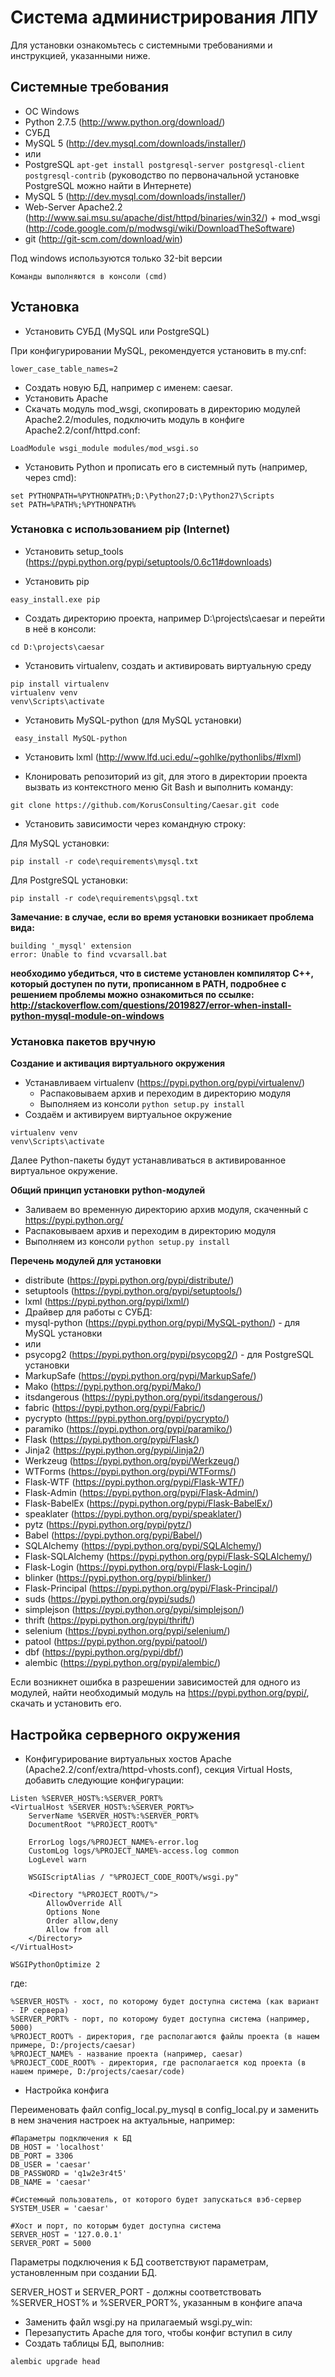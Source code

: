 Система администрирования ЛПУ
=================

Для установки ознакомьтесь с системными требованиями и инструкцией, указанными ниже.

Системные требования
-----------

* ОС Windows
* Python 2.7.5 (http://www.python.org/download/)
* СУБД
 * MySQL 5 (http://dev.mysql.com/downloads/installer/)
 * или
 * PostgreSQL ```apt-get install postgresql-server postgresql-client postgresql-contrib``` (руководство по первоначальной установке PostgreSQL можно найти в Интернете)
* MySQL 5 (http://dev.mysql.com/downloads/installer/)
* Web-Server Apache2.2 (http://www.sai.msu.su/apache/dist/httpd/binaries/win32/) + mod_wsgi (http://code.google.com/p/modwsgi/wiki/DownloadTheSoftware)
* git (http://git-scm.com/download/win)

Под windows используются только 32-bit версии

```
Команды выполняются в консоли (cmd)
```

Установка
-----------
* Установить СУБД (MySQL или PostgreSQL)

При конфигурировании MySQL, рекомендуется установить в my.cnf:

```
lower_case_table_names=2
```
* Создать новую БД, например с именем: caesar.
* Установить Apache
* Скачать модуль mod_wsgi, скопировать в директорию модулей Apache2.2/modules, подключить модуль в конфиге Apache2.2/conf/httpd.conf:

```
LoadModule wsgi_module modules/mod_wsgi.so
```

* Установить Python и прописать его в системный путь (например, через cmd):

```
set PYTHONPATH=%PYTHONPATH%;D:\Python27;D:\Python27\Scripts
set PATH=%PATH%;%PYTHONPATH%
```

### Установка с использованием pip (Internet)


* Установить setup_tools (https://pypi.python.org/pypi/setuptools/0.6c11#downloads)

* Установить pip

```
easy_install.exe pip
```

* Создать директорию проекта, например D:\projects\caesar и перейти в неё в консоли:

```
cd D:\projects\caesar
```

* Установить virtualenv, создать и активировать виртуальную среду

```
pip install virtualenv
virtualenv venv
venv\Scripts\activate
```

* Установить MySQL-python (для MySQL установки)

```
 easy_install MySQL-python
```

* Установить lxml (http://www.lfd.uci.edu/~gohlke/pythonlibs/#lxml)

* Клонировать репозиторий из git, для этого в директории проекта вызвать из контекстного меню Git Bash и выполнить команду:

```
git clone https://github.com/KorusConsulting/Caesar.git code
```

* Установить зависимости через командную строку:

Для MySQL установки:
```
pip install -r code\requirements\mysql.txt
```
Для PostgreSQL установки:
```
pip install -r code\requirements\pgsql.txt
```

**Замечание: в случае, если во время установки возникает проблема вида:**
```
building '_mysql' extension
error: Unable to find vcvarsall.bat
```
**необходимо убедиться, что в системе установлен компилятор C++, который доступен по пути, прописанном в PATH, подробнее с решением проблемы можно ознакомиться по ссылке: 
http://stackoverflow.com/questions/2019827/error-when-install-python-mysql-module-on-windows**

### Установка пакетов вручную

**Создание и активация виртуального окружения**

* Устанавливаем virtualenv (https://pypi.python.org/pypi/virtualenv/)
    * Распаковываем архив и переходим в директорию модуля
    * Выполняем из консоли ```python setup.py install```
* Создаём и активируем виртуальное окружение

```
virtualenv venv
venv\Scripts\activate
```

Далее Python-пакеты будут устанавливаться в активированное виртуальное окружение.

**Общий принцип установки python-модулей**

* Заливаем во временную директорию архив модуля, скаченный с https://pypi.python.org/
* Распаковываем архив и переходим в директорию модуля
* Выполняем из консоли ```python setup.py install```

**Перечень модулей для установки**

* distribute (https://pypi.python.org/pypi/distribute/)
* setuptools (https://pypi.python.org/pypi/setuptools/)
* lxml (https://pypi.python.org/pypi/lxml/)
* Драйвер для работы с СУБД:
 * mysql-python (https://pypi.python.org/pypi/MySQL-python/) - для MySQL установки
 * или
 * psycopg2 (https://pypi.python.org/pypi/psycopg2/) - для PostgreSQL установки
* MarkupSafe (https://pypi.python.org/pypi/MarkupSafe/)
* Mako (https://pypi.python.org/pypi/Mako/)
* itsdangerous (https://pypi.python.org/pypi/itsdangerous/)
* fabric (https://pypi.python.org/pypi/Fabric/)
 * pycrypto (https://pypi.python.org/pypi/pycrypto/)
 * paramiko (https://pypi.python.org/pypi/paramiko/)
* Flask (https://pypi.python.org/pypi/Flask/)
 * Jinja2 (https://pypi.python.org/pypi/Jinja2/)
 * Werkzeug (https://pypi.python.org/pypi/Werkzeug/)
* WTForms (https://pypi.python.org/pypi/WTForms/)
* Flask-WTF (https://pypi.python.org/pypi/Flask-WTF/)
* Flask-Admin (https://pypi.python.org/pypi/Flask-Admin/)
* Flask-BabelEx (https://pypi.python.org/pypi/Flask-BabelEx/)
 * speaklater (https://pypi.python.org/pypi/speaklater/)
 * pytz (https://pypi.python.org/pypi/pytz/)
 * Babel (https://pypi.python.org/pypi/Babel/)
* SQLAlchemy (https://pypi.python.org/pypi/SQLAlchemy/)
* Flask-SQLAlchemy (https://pypi.python.org/pypi/Flask-SQLAlchemy/)
* Flask-Login (https://pypi.python.org/pypi/Flask-Login/)
* blinker (https://pypi.python.org/pypi/blinker/)
* Flask-Principal (https://pypi.python.org/pypi/Flask-Principal/)
* suds (https://pypi.python.org/pypi/suds/)
* simplejson (https://pypi.python.org/pypi/simplejson/)
* thrift (https://pypi.python.org/pypi/thrift/)
* selenium (https://pypi.python.org/pypi/selenium/)
* patool (https://pypi.python.org/pypi/patool/)
* dbf (https://pypi.python.org/pypi/dbf/)
* alembic (https://pypi.python.org/pypi/alembic/)

Если возникнет ошибка в разрешении зависимостей для одного из модулей, найти необходимый модуль на https://pypi.python.org/pypi/, скачать и установить его.


Настройка серверного окружения
-----------

* Конфигурирование виртуальных хостов Apache (Apache2.2/conf/extra/httpd-vhosts.conf), секция Virtual Hosts, добавить следующие конфигурации:


```
Listen %SERVER_HOST%:%SERVER_PORT%
<VirtualHost %SERVER_HOST%:%SERVER_PORT%>
    ServerName %SERVER_HOST%:%SERVER_PORT%
    DocumentRoot "%PROJECT_ROOT%"

    ErrorLog logs/%PROJECT_NAME%-error.log
    CustomLog logs/%PROJECT_NAME%-access.log common
    LogLevel warn

    WSGIScriptAlias / "%PROJECT_CODE_ROOT%/wsgi.py"

    <Directory "%PROJECT_ROOT%/">
        AllowOverride All
        Options None
        Order allow,deny
        Allow from all
    </Directory>
</VirtualHost>

WSGIPythonOptimize 2
```

где:

```
%SERVER_HOST% - хост, по которому будет доступна система (как вариант - IP сервера)
%SERVER_PORT% - порт, по которому будет доступна система (например, 5000)
%PROJECT_ROOT% - директория, где располагаются файлы проекта (в нашем примере, D:/projects/caesar)
%PROJECT_NAME% - название проекта (например, caesar)
%PROJECT_CODE_ROOT% - директория, где располагается код проекта (в нашем примере, D:/projects/caesar/code)
```

* Настройка конфига

Переименовать файл config_local.py_mysql в config_local.py и заменить в нем значения настроек на актуальные, например:

```
#Параметры подключения к БД
DB_HOST = 'localhost'
DB_PORT = 3306
DB_USER = 'caesar'
DB_PASSWORD = 'q1w2e3r4t5'
DB_NAME = 'caesar'

#Системный пользователь, от которого будет запускаться вэб-сервер
SYSTEM_USER = 'caesar'

#Хост и порт, по которым будет доступна система
SERVER_HOST = '127.0.0.1'
SERVER_PORT = 5000
```
Параметры подключения к БД соответствуют параметрам, установленным при создании БД.

SERVER_HOST и SERVER_PORT - должны соответствовать %SERVER_HOST% и %SERVER_PORT%, указанным в конфиге апача

* Заменить файл wsgi.py на прилагаемый wsgi.py_win:
* Перезапустить Apache для того, чтобы конфиг вступил в силу
* Создать таблицы БД, выполнив:

```
alembic upgrade head
```
